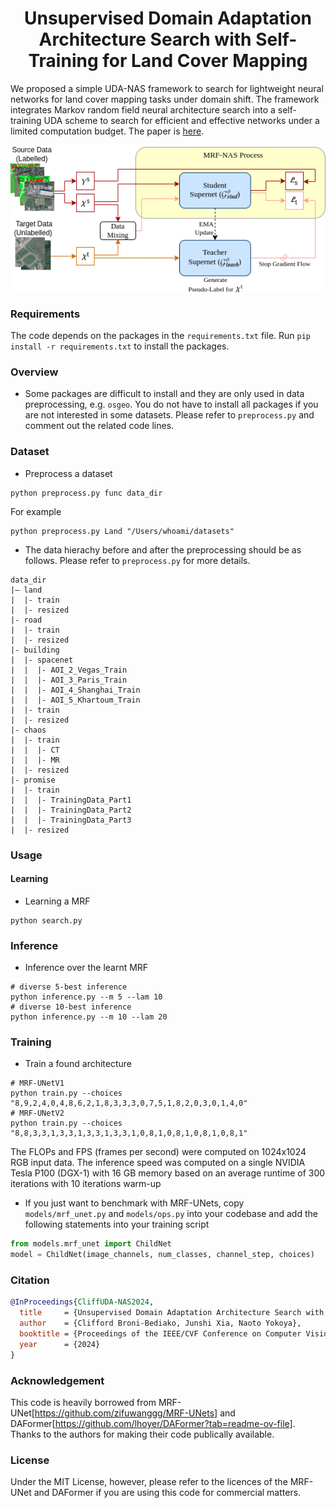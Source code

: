 <h1 align="center">Unsupervised Domain Adaptation Architecture Search with Self-Training for Land Cover Mapping</h1>

<p>We proposed a simple UDA-NAS framework to search for lightweight neural networks for land cover mapping tasks under domain shift. The framework integrates Markov random field neural architecture search into a self-training UDA scheme to search for efficient and effective networks under a limited computation budget. The paper is <a href="(https://arxiv.org/abs/2404.14704)">here</a>.</p>

<p align="center">
<img 
    style="display: block; 
    margin-left: auto; 
    margin-right: auto;"
    src="doc/UDA-NAS1.png" 
    alt="framework fig">
</img>
</p>

### Requirements
The code depends on the packages in the `requirements.txt` file. 
Run `pip install -r requirements.txt` to install the packages.


### Overview
* Some packages are difficult to install and they are only used in data preprocessing, e.g. `osgeo`. You do not have to install all packages if you are not interested in some datasets. Please refer to `preprocess.py` and comment out the related code lines.

### Dataset
* Preprocess a dataset

```Shell
python preprocess.py func data_dir
```

For example

```Shell
python preprocess.py Land "/Users/whoami/datasets"
```

* The data hierachy before and after the preprocessing should be as follows. Please refer to `preprocess.py` for more details.

```
data_dir
|— land
|  |- train
|  |- resized
|- road
|  |- train
|  |- resized
|- building
|  |- spacenet
|  |  |- AOI_2_Vegas_Train
|  |  |- AOI_3_Paris_Train
|  |  |- AOI_4_Shanghai_Train
|  |  |- AOI_5_Khartoum_Train
|  |- train
|  |- resized
|- chaos
|  |- train
|  |  |- CT
|  |  |- MR
|  |- resized
|- promise
|  |- train
|  |  |- TrainingData_Part1
|  |  |- TrainingData_Part2
|  |  |- TrainingData_Part3
|  |- resized
```

### Usage
#### Learning
* Learning a MRF

```Shell 
python search.py
```

### Inference
* Inference over the learnt MRF

```Shell
# diverse 5-best inference
python inference.py --m 5 --lam 10
# diverse 10-best inference
python inference.py --m 10 --lam 20
```

### Training
* Train a found architecture

```Shell
# MRF-UNetV1
python train.py --choices "8,9,2,4,0,4,8,6,2,1,8,3,3,3,0,7,5,1,8,2,0,3,0,1,4,0"
# MRF-UNetV2
python train.py --choices "8,8,3,3,1,3,3,1,3,3,1,3,3,1,0,8,1,0,8,1,0,8,1,0,8,1"
```
The FLOPs and FPS (frames per second) were computed on 1024x1024 RGB input data. 
The inference speed was computed on a single NVIDIA Tesla P100 (DGX-1) with 16 GB
memory based on an average runtime of 300 iterations with 10 iterations warm-up

* If you just want to benchmark with MRF-UNets, copy `models/mrf_unet.py` and `models/ops.py` into your codebase and add the following statements into your training script

```Python
from models.mrf_unet import ChildNet
model = ChildNet(image_channels, num_classes, channel_step, choices)
```

### Citation
```BibTeX
@InProceedings{CliffUDA-NAS2024,
  title     = {Unsupervised Domain Adaptation Architecture Search with Self-Training for Land Cover Mapping},
  author    = {Clifford Broni-Bediako, Junshi Xia, Naoto Yokoya},
  booktitle = {Proceedings of the IEEE/CVF Conference on Computer Vision and Pattern Recognition Workshop (CVPRW)},
  year      = {2024}
}
```

### Acknowledgement
This code is heavily borrowed from MRF-UNet[https://github.com/zifuwanggg/MRF-UNets] and DAFormer[https://github.com/lhoyer/DAFormer?tab=readme-ov-file]. Thanks to the authors for making their code publically available.


### License
Under the MIT License, however, please refer to the licences of the MRF-UNet and DAFormer if you are using this code for commercial matters.
